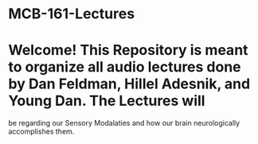 # MCB-161-Lectures 
# Welcome! This Repository is meant to organize all audio lectures done by Dan Feldman, Hillel Adesnik, and Young Dan. The Lectures will 
be regarding our Sensory Modalaties and how our brain neurologically accomplishes them. 
